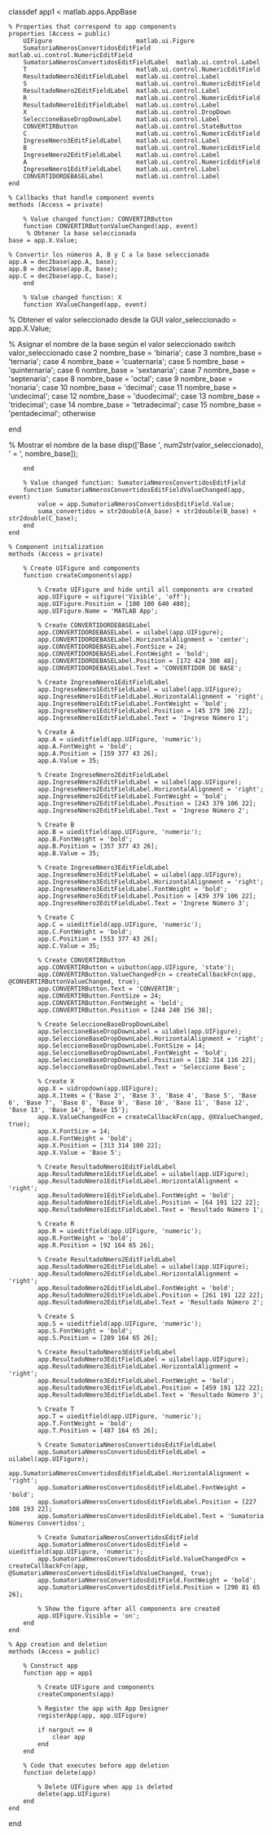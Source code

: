 classdef app1 < matlab.apps.AppBase

    % Properties that correspond to app components
    properties (Access = public)
        UIFigure                       matlab.ui.Figure
        SumatoriaNmerosConvertidosEditField  matlab.ui.control.NumericEditField
        SumatoriaNmerosConvertidosEditFieldLabel  matlab.ui.control.Label
        T                              matlab.ui.control.NumericEditField
        ResultadoNmero3EditFieldLabel  matlab.ui.control.Label
        S                              matlab.ui.control.NumericEditField
        ResultadoNmero2EditFieldLabel  matlab.ui.control.Label
        R                              matlab.ui.control.NumericEditField
        ResultadoNmero1EditFieldLabel  matlab.ui.control.Label
        X                              matlab.ui.control.DropDown
        SeleccioneBaseDropDownLabel    matlab.ui.control.Label
        CONVERTIRButton                matlab.ui.control.StateButton
        C                              matlab.ui.control.NumericEditField
        IngreseNmero3EditFieldLabel    matlab.ui.control.Label
        B                              matlab.ui.control.NumericEditField
        IngreseNmero2EditFieldLabel    matlab.ui.control.Label
        A                              matlab.ui.control.NumericEditField
        IngreseNmero1EditFieldLabel    matlab.ui.control.Label
        CONVERTIDORDEBASELabel         matlab.ui.control.Label
    end

    % Callbacks that handle component events
    methods (Access = private)

        % Value changed function: CONVERTIRButton
        function CONVERTIRButtonValueChanged(app, event)
         % Obtener la base seleccionada
    base = app.X.Value;
    
    % Convertir los números A, B y C a la base seleccionada
    app.A = dec2base(app.A, base);
    app.B = dec2base(app.B, base);
    app.C = dec2base(app.C, base);
        end

        % Value changed function: X
        function XValueChanged(app, event)
% Obtener el valor seleccionado desde la GUI
valor_seleccionado = app.X.Value;

% Asignar el nombre de la base según el valor seleccionado
switch valor_seleccionado
    case 2
        nombre_base = 'binaria';
    case 3
        nombre_base = 'ternaria';
    case 4
        nombre_base = 'cuaternaria';
    case 5
        nombre_base = 'quinternaria';
    case 6
        nombre_base = 'sextanaria';
    case 7
        nombre_base = 'septenaria';
    case 8
        nombre_base = 'octal';
    case 9
        nombre_base = 'nonaria';
    case 10
        nombre_base = 'decimal';
    case 11
        nombre_base = 'undecimal';
    case 12
        nombre_base = 'duodecimal';
    case 13
        nombre_base = 'tridecimal';
    case 14
        nombre_base = 'tetradecimal';
    case 15
        nombre_base = 'pentadecimal';
    otherwise
     
end

% Mostrar el nombre de la base
disp(['Base ', num2str(valor_seleccionado), ' = ', nombre_base]);

        end

        % Value changed function: SumatoriaNmerosConvertidosEditField
        function SumatoriaNmerosConvertidosEditFieldValueChanged(app, event)
            value = app.SumatoriaNmerosConvertidosEditField.Value;
            suma_convertidos = str2double(A_base) + str2double(B_base) + str2double(C_base);
        end
    end

    % Component initialization
    methods (Access = private)

        % Create UIFigure and components
        function createComponents(app)

            % Create UIFigure and hide until all components are created
            app.UIFigure = uifigure('Visible', 'off');
            app.UIFigure.Position = [100 100 640 480];
            app.UIFigure.Name = 'MATLAB App';

            % Create CONVERTIDORDEBASELabel
            app.CONVERTIDORDEBASELabel = uilabel(app.UIFigure);
            app.CONVERTIDORDEBASELabel.HorizontalAlignment = 'center';
            app.CONVERTIDORDEBASELabel.FontSize = 24;
            app.CONVERTIDORDEBASELabel.FontWeight = 'bold';
            app.CONVERTIDORDEBASELabel.Position = [172 424 300 48];
            app.CONVERTIDORDEBASELabel.Text = 'CONVERTIDOR DE BASE';

            % Create IngreseNmero1EditFieldLabel
            app.IngreseNmero1EditFieldLabel = uilabel(app.UIFigure);
            app.IngreseNmero1EditFieldLabel.HorizontalAlignment = 'right';
            app.IngreseNmero1EditFieldLabel.FontWeight = 'bold';
            app.IngreseNmero1EditFieldLabel.Position = [45 379 106 22];
            app.IngreseNmero1EditFieldLabel.Text = 'Ingrese Número 1';

            % Create A
            app.A = uieditfield(app.UIFigure, 'numeric');
            app.A.FontWeight = 'bold';
            app.A.Position = [159 377 43 26];
            app.A.Value = 35;

            % Create IngreseNmero2EditFieldLabel
            app.IngreseNmero2EditFieldLabel = uilabel(app.UIFigure);
            app.IngreseNmero2EditFieldLabel.HorizontalAlignment = 'right';
            app.IngreseNmero2EditFieldLabel.FontWeight = 'bold';
            app.IngreseNmero2EditFieldLabel.Position = [243 379 106 22];
            app.IngreseNmero2EditFieldLabel.Text = 'Ingrese Número 2';

            % Create B
            app.B = uieditfield(app.UIFigure, 'numeric');
            app.B.FontWeight = 'bold';
            app.B.Position = [357 377 43 26];
            app.B.Value = 35;

            % Create IngreseNmero3EditFieldLabel
            app.IngreseNmero3EditFieldLabel = uilabel(app.UIFigure);
            app.IngreseNmero3EditFieldLabel.HorizontalAlignment = 'right';
            app.IngreseNmero3EditFieldLabel.FontWeight = 'bold';
            app.IngreseNmero3EditFieldLabel.Position = [439 379 106 22];
            app.IngreseNmero3EditFieldLabel.Text = 'Ingrese Número 3';

            % Create C
            app.C = uieditfield(app.UIFigure, 'numeric');
            app.C.FontWeight = 'bold';
            app.C.Position = [553 377 43 26];
            app.C.Value = 35;

            % Create CONVERTIRButton
            app.CONVERTIRButton = uibutton(app.UIFigure, 'state');
            app.CONVERTIRButton.ValueChangedFcn = createCallbackFcn(app, @CONVERTIRButtonValueChanged, true);
            app.CONVERTIRButton.Text = 'CONVERTIR';
            app.CONVERTIRButton.FontSize = 24;
            app.CONVERTIRButton.FontWeight = 'bold';
            app.CONVERTIRButton.Position = [244 240 156 38];

            % Create SeleccioneBaseDropDownLabel
            app.SeleccioneBaseDropDownLabel = uilabel(app.UIFigure);
            app.SeleccioneBaseDropDownLabel.HorizontalAlignment = 'right';
            app.SeleccioneBaseDropDownLabel.FontSize = 14;
            app.SeleccioneBaseDropDownLabel.FontWeight = 'bold';
            app.SeleccioneBaseDropDownLabel.Position = [182 314 116 22];
            app.SeleccioneBaseDropDownLabel.Text = 'Seleccione Base';

            % Create X
            app.X = uidropdown(app.UIFigure);
            app.X.Items = {'Base 2', 'Base 3', 'Base 4', 'Base 5', 'Base 6', 'Base 7', 'Base 8', 'Base 9', 'Base 10', 'Base 11', 'Base 12', 'Base 13', 'Base 14', 'Base 15'};
            app.X.ValueChangedFcn = createCallbackFcn(app, @XValueChanged, true);
            app.X.FontSize = 14;
            app.X.FontWeight = 'bold';
            app.X.Position = [313 314 100 22];
            app.X.Value = 'Base 5';

            % Create ResultadoNmero1EditFieldLabel
            app.ResultadoNmero1EditFieldLabel = uilabel(app.UIFigure);
            app.ResultadoNmero1EditFieldLabel.HorizontalAlignment = 'right';
            app.ResultadoNmero1EditFieldLabel.FontWeight = 'bold';
            app.ResultadoNmero1EditFieldLabel.Position = [64 191 122 22];
            app.ResultadoNmero1EditFieldLabel.Text = 'Resultado Número 1';

            % Create R
            app.R = uieditfield(app.UIFigure, 'numeric');
            app.R.FontWeight = 'bold';
            app.R.Position = [92 164 65 26];

            % Create ResultadoNmero2EditFieldLabel
            app.ResultadoNmero2EditFieldLabel = uilabel(app.UIFigure);
            app.ResultadoNmero2EditFieldLabel.HorizontalAlignment = 'right';
            app.ResultadoNmero2EditFieldLabel.FontWeight = 'bold';
            app.ResultadoNmero2EditFieldLabel.Position = [261 191 122 22];
            app.ResultadoNmero2EditFieldLabel.Text = 'Resultado Número 2';

            % Create S
            app.S = uieditfield(app.UIFigure, 'numeric');
            app.S.FontWeight = 'bold';
            app.S.Position = [289 164 65 26];

            % Create ResultadoNmero3EditFieldLabel
            app.ResultadoNmero3EditFieldLabel = uilabel(app.UIFigure);
            app.ResultadoNmero3EditFieldLabel.HorizontalAlignment = 'right';
            app.ResultadoNmero3EditFieldLabel.FontWeight = 'bold';
            app.ResultadoNmero3EditFieldLabel.Position = [459 191 122 22];
            app.ResultadoNmero3EditFieldLabel.Text = 'Resultado Número 3';

            % Create T
            app.T = uieditfield(app.UIFigure, 'numeric');
            app.T.FontWeight = 'bold';
            app.T.Position = [487 164 65 26];

            % Create SumatoriaNmerosConvertidosEditFieldLabel
            app.SumatoriaNmerosConvertidosEditFieldLabel = uilabel(app.UIFigure);
            app.SumatoriaNmerosConvertidosEditFieldLabel.HorizontalAlignment = 'right';
            app.SumatoriaNmerosConvertidosEditFieldLabel.FontWeight = 'bold';
            app.SumatoriaNmerosConvertidosEditFieldLabel.Position = [227 108 193 22];
            app.SumatoriaNmerosConvertidosEditFieldLabel.Text = 'Sumatoria Números Convertidos';

            % Create SumatoriaNmerosConvertidosEditField
            app.SumatoriaNmerosConvertidosEditField = uieditfield(app.UIFigure, 'numeric');
            app.SumatoriaNmerosConvertidosEditField.ValueChangedFcn = createCallbackFcn(app, @SumatoriaNmerosConvertidosEditFieldValueChanged, true);
            app.SumatoriaNmerosConvertidosEditField.FontWeight = 'bold';
            app.SumatoriaNmerosConvertidosEditField.Position = [290 81 65 26];

            % Show the figure after all components are created
            app.UIFigure.Visible = 'on';
        end
    end

    % App creation and deletion
    methods (Access = public)

        % Construct app
        function app = app1

            % Create UIFigure and components
            createComponents(app)

            % Register the app with App Designer
            registerApp(app, app.UIFigure)

            if nargout == 0
                clear app
            end
        end

        % Code that executes before app deletion
        function delete(app)

            % Delete UIFigure when app is deleted
            delete(app.UIFigure)
        end
    end
end
